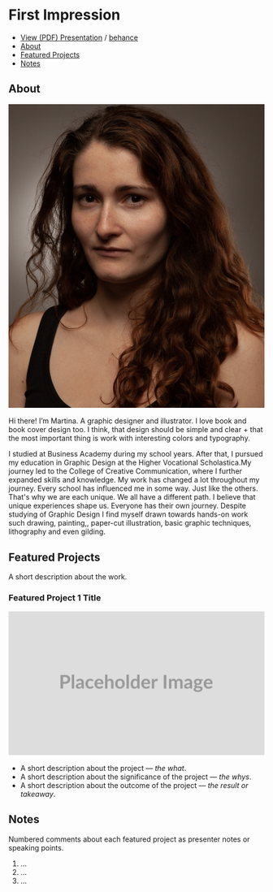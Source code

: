# First Impression

<!-- This is a comment, only visible to the author: Add a link to your presentation. -->
<!-- Presentations do not need to be a PDF, you may link elsewhere, such as Figma, YouTube, etc. -->
<!-- Consider adding navigation to each section (About, Featured Projects, Notes, etc.) -->

- [View (PDF)  <!-- Add helpful hint as to what kind of file or destination is here. --> Presentation](img/portfolio_Volfova_2023_en.pdf) / [behance](link/https://www.behance.net/volfmartinff54)
- [About](#about)
- [Featured Projects](#featured-projects)
- [Notes](#notes)

## About

<!-- Consider including a headshot. We’re not designing, so keep the image width/height around 320px x 320px (square). Replace "surname" with your surname in the file name. -->

![Write an alternative text description.](img/Me.png)

Hi there! I’m Martina. A graphic designer and illustrator. I love book and book cover design too. I think, that design should be simple and clear + that the most important thing is work with interesting colors and typography.

I studied at Business Academy during my school years. After that, I pursued my education in Graphic Design at the Higher Vocational Scholastica.My journey led to the College of Creative Communication, where I further expanded skills and knowledge. My work has changed a lot throughout my journey. Every school has influenced me in some way. Just like the others. That's why we are each unique. We all have a different path. I believe that unique experiences shape us. Everyone has their own journey. Despite studying of Graphic Design I find myself drawn towards hands-on work such drawing, painting,, paper-cut illustration, basic graphic techniques, lithography and even gilding.

## Featured Projects

A short description about the work.

### Featured Project 1 Title

<!-- Use a static poster image or animated GIF, but no video files. Again, keep the image width/height manageable, around 1280x x 720px (16:9 aspect ratio), or a max-width of 1280px. -->

![Write an alternative text description.](img/featured-project-01.png)

- A short description about the project — *the what*.
- A short description about the significance of the project — *the whys*.
- A short description about the outcome of the project — *the result or takeaway*.

<!-- Use the same stucture above for the rest of your featured projects. -->

## Notes

Numbered comments about each featured project as presenter notes or speaking points.

1. …
2. …
3. …
<!-- And so on. -->
